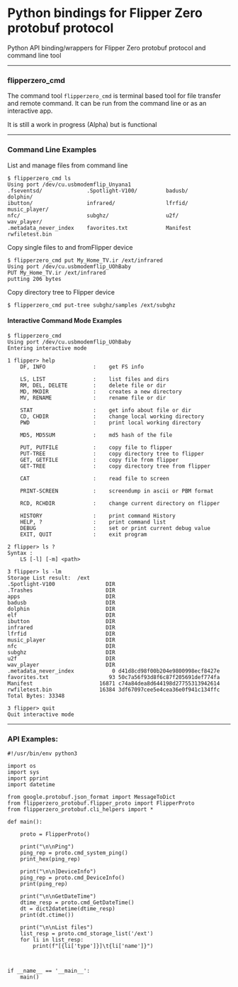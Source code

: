 # Python bindings for Flipper Zero protobuf protocol 


Python API binding/wrappers for Flipper Zero protobuf protocol and command line tool

---
### flipperzero_cmd ###

The command tool `flipperzero_cmd` is terminal based tool for file transfer and remote command.
It can be run from the command line or as an interactive app.

It is still a work in progress (Alpha) but is functional

---


### Command Line Examples ###

List and manage files from command line
```
$ flipperzero_cmd ls
Using port /dev/cu.usbmodemflip_Unyana1
.fseventsd/              .Spotlight-V100/         badusb/                  dolphin/
ibutton/                 infrared/                lfrfid/                  music_player/
nfc/                     subghz/                  u2f/                     wav_player/
.metadata_never_index    favorites.txt            Manifest                 rwfiletest.bin

```

Copy single files to and fromFlipper device
```
$ flipperzero_cmd put My_Home_TV.ir /ext/infrared
Using port /dev/cu.usbmodemflip_UOhBaby
PUT My_Home_TV.ir /ext/infrared
putting 206 bytes

```

Copy directory tree to Flipper device
```
$ flipperzero_cmd put-tree subghz/samples /ext/subghz

```

#### Interactive Command Mode Examples ####


```
$ flipperzero_cmd
Using port /dev/cu.usbmodemflip_UOhBaby
Entering interactive mode

1 flipper> help
    DF, INFO               :	get FS info

    LS, LIST               :	list files and dirs
    RM, DEL, DELETE        :	delete file or dir
    MD, MKDIR              :	creates a new directory
    MV, RENAME             :	rename file or dir

    STAT                   :	get info about file or dir
    CD, CHDIR              :	change local working directory
    PWD                    :	print local working directory

    MD5, MD5SUM            :	md5 hash of the file

    PUT, PUTFILE           :	copy file to flipper
    PUT-TREE               :	copy directory tree to flipper
    GET, GETFILE           :	copy file from flipper
    GET-TREE               :	copy directory tree from flipper

    CAT                    :	read file to screen

    PRINT-SCREEN           :	screendump in ascii or PBM format

    RCD, RCHDIR            :	change current directory on flipper

    HISTORY                :	print command History
    HELP, ?                :	print command list
    DEBUG                  :	set or print current debug value
    EXIT, QUIT             :	exit program
```

```
2 flipper> ls ?
Syntax :
	LS [-l] [-m] <path>
    
3 flipper> ls -lm
Storage List result:  /ext
.Spotlight-V100          	   DIR
.Trashes                 	   DIR
apps                     	   DIR
badusb                   	   DIR
dolphin                  	   DIR
elf                      	   DIR
ibutton                  	   DIR
infrared                 	   DIR
lfrfid                   	   DIR
music_player             	   DIR
nfc                      	   DIR
subghz                   	   DIR
u2f                      	   DIR
wav_player               	   DIR
.metadata_never_index    	     0 d41d8cd98f00b204e9800998ecf8427e
favorites.txt            	    93 50c7a56f93d8f6c87f205691def774fa
Manifest                 	 16871 c74a84dea8d644198d27755313942614
rwfiletest.bin           	 16384 3df67097cee5e4cea36e0f941c134ffc
Total Bytes: 33348

3 flipper> quit
Quit interactive mode
```


---

### API Examples: ###
```
#!/usr/bin/env python3

import os
import sys
import pprint
import datetime

from google.protobuf.json_format import MessageToDict
from flipperzero_protobuf.flipper_proto import FlipperProto
from flipperzero_protobuf.cli_helpers import *

def main():

    proto = FlipperProto()

    print("\n\nPing")
    ping_rep = proto.cmd_system_ping()
    print_hex(ping_rep)

    print("\n\n]DeviceInfo")
    ping_rep = proto.cmd_DeviceInfo()
    print(ping_rep)

    print("\n\nGetDateTime")
    dtime_resp = proto.cmd_GetDateTime()
    dt = dict2datetime(dtime_resp)
    print(dt.ctime())

    print("\n\nList files")
    list_resp = proto.cmd_storage_list('/ext')
    for li in list_resp:
        print(f"[{li['type']}]\t{li['name']}")



if __name__ == '__main__':
    main()
```
